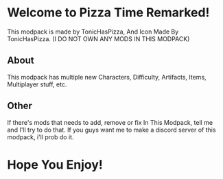 # Welcome to Pizza Time Remarked!
This modpack is made by TonicHasPizza, And Icon Made By TonicHasPizza. (I DO NOT OWN ANY MODS IN THIS MODPACK)

## About
This modpack has multiple new Characters, Difficulty, Artifacts, Items, Multiplayer stuff, etc.

## Other
If there's mods that needs to add, remove or fix In This Modpack, tell me and I'll try to do that. If you guys want me to make a discord server of this modpack, i'll prob do it.

# Hope You Enjoy!